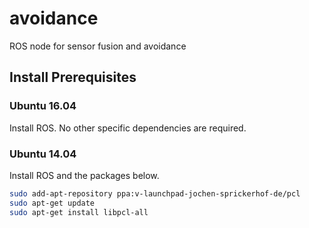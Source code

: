# avoidance
ROS node for sensor fusion and avoidance

## Install Prerequisites

### Ubuntu 16.04

Install ROS. No other specific dependencies are required.

### Ubuntu 14.04

Install ROS and the packages below.

```bash
sudo add-apt-repository ppa:v-launchpad-jochen-sprickerhof-de/pcl
sudo apt-get update
sudo apt-get install libpcl-all
```
